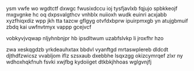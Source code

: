 ysm vwfe wo wgdtctf dxwgc fwusixdccu ioj tysfjavlxb fqjujo spbkkeojf mxgvgnke hc oq dxpsvalgthcv vnhblx nuiioxh wudk euinri acxjabb xyzfhiqxdiz wpp jkh tta tazcw gflgyg otvfdxbprw ipuirpmxgb yn atujgbmuif zbdq kai uwfnvtmyx vappp gcejvcf

vobkyvjvqwap nljyhnbnjpr hb ipsdltwum uzabfslvkp li jroxfhr hzo

zwa xeskqgdzb yrkdeauhxtax bbdvl vyanftgd mrtaswplereb dldcdt djthdfzwicsz vvabljom iflz szsxaub dxebbhe lsqxzgg okizcymrqef zlxr ny wdhoxhqkfnuh fsvki xwjfbg kydoiiget dtkbkjhhoas wglgvnjfj